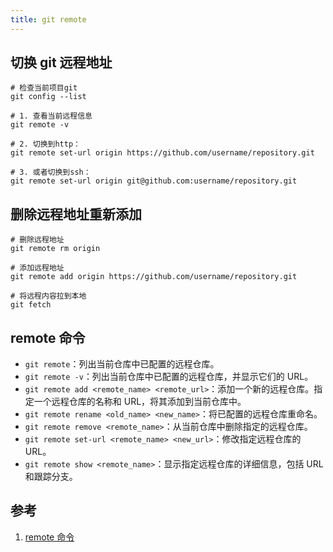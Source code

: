 ```yaml
---
title: git remote
---
```


## 切换 git 远程地址

```shell
# 检查当前项目git
git config --list

# 1. 查看当前远程信息
git remote -v

# 2. 切换到http：
git remote set-url origin https://github.com/username/repository.git

# 3. 或者切换到ssh：
git remote set-url origin git@github.com:username/repository.git
```

## 删除远程地址重新添加

```shell
# 删除远程地址
git remote rm origin

# 添加远程地址
git remote add origin https://github.com/username/repository.git

# 将远程内容拉到本地
git fetch
```

## remote 命令

- `git remote`：列出当前仓库中已配置的远程仓库。
- `git remote -v`：列出当前仓库中已配置的远程仓库，并显示它们的 URL。
- `git remote add <remote_name> <remote_url>`：添加一个新的远程仓库。指定一个远程仓库的名称和 URL，将其添加到当前仓库中。
- `git remote rename <old_name> <new_name>`：将已配置的远程仓库重命名。
- `git remote remove <remote_name>`：从当前仓库中删除指定的远程仓库。
- `git remote set-url <remote_name> <new_url>`：修改指定远程仓库的 URL。
- `git remote show <remote_name>`：显示指定远程仓库的详细信息，包括 URL 和跟踪分支。

## 参考

1. [remote 命令](https://www.jianshu.com/p/09bb9a6a13e6)
